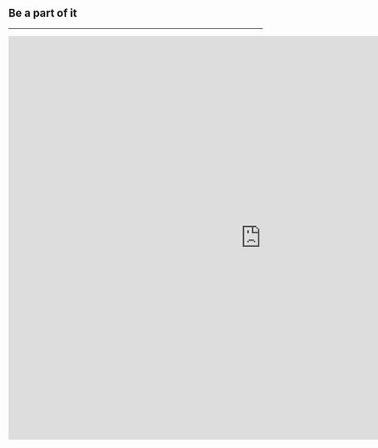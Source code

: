 ﻿## Be a part of it
---

<iframe src="https://docs.google.com/forms/d/18VIidZWCG2mIXhdXf3joRJBF07_SQ4YY8nOd77FAaps/viewform?embedded=true" width="1000" height="800" frameborder="0" marginheight="0" marginwidth="0">Loading...</iframe>
